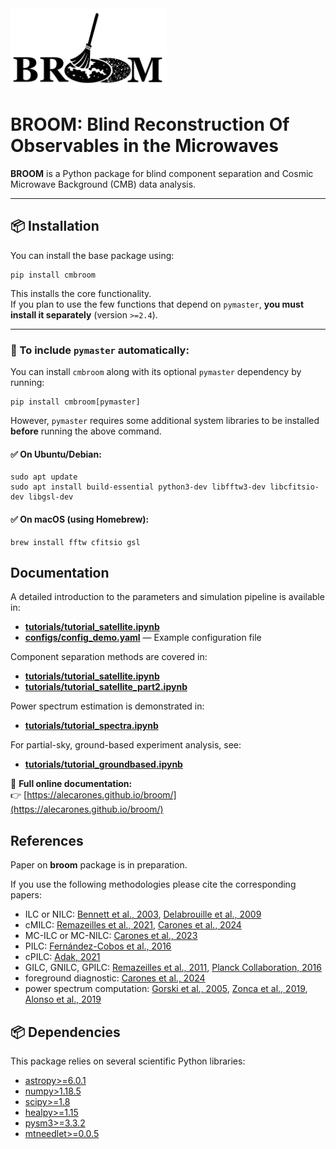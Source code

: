 <img src="broom_logo_last.png" width="250"> 

# BROOM: Blind Reconstruction Of Observables in the Microwaves

**BROOM** is a Python package for blind component separation and Cosmic Microwave Background (CMB) data analysis.

---

## 📦 Installation

You can install the base package using:

```
pip install cmbroom
```

This installs the core functionality.  
If you plan to use the few functions that depend on `pymaster`, **you must install it separately** (version `>=2.4`).

---

### 🔧 To include `pymaster` automatically:

You can install `cmbroom` along with its optional `pymaster` dependency by running:

```
pip install cmbroom[pymaster]
```

However, `pymaster` requires some additional system libraries to be installed **before** running the above command.

#### ✅ On Ubuntu/Debian:
```
sudo apt update
sudo apt install build-essential python3-dev libfftw3-dev libcfitsio-dev libgsl-dev
```

#### ✅ On macOS (using Homebrew):
```
brew install fftw cfitsio gsl
```
## Documentation

A detailed introduction to the parameters and simulation pipeline is available in:

- [**tutorials/tutorial_satellite.ipynb**](tutorials/tutorial_satellite.ipynb)   
- [**configs/config_demo.yaml**](broom/configs/config_demo.yaml) — Example configuration file

Component separation methods are covered in:

- [**tutorials/tutorial_satellite.ipynb**](tutorials/tutorial_satellite.ipynb) 
- [**tutorials/tutorial_satellite_part2.ipynb**](tutorials/tutorial_satellite_part2.ipynb) 

Power spectrum estimation is demonstrated in:

- [**tutorials/tutorial_spectra.ipynb**](tutorials/tutorial_spectra.ipynb)

For partial-sky, ground-based experiment analysis, see:

- [**tutorials/tutorial_groundbased.ipynb**](tutorials/tutorial_groundbased.ipynb) 

🔗 **Full online documentation:**  
👉 [https://alecarones.github.io/broom/](https://alecarones.github.io/broom/)


## References

Paper on **broom** package is in preparation.

If you use the following methodologies please cite the corresponding papers:

- ILC or NILC: [Bennett et al., 2003](https://arxiv.org/abs/astro-ph/0302207), [Delabrouille et al., 2009](https://arxiv.org/abs/0807.0773)
- cMILC: [Remazeilles et al., 2021](https://arxiv.org/abs/2006.08628), [Carones et al., 2024](https://arxiv.org/abs/2402.17579)
- MC-ILC or MC-NILC: [Carones et al., 2023](https://arxiv.org/abs/2212.04456)
- PILC: [Fernández-Cobos et al., 2016](https://arxiv.org/abs/1601.01515)
- cPILC: [Adak, 2021](https://arxiv.org/abs/2104.13778)
- GILC, GNILC, GPILC: [Remazeilles et al., 2011](https://arxiv.org/abs/1103.1166), [Planck Collaboration, 2016](https://arxiv.org/abs/1605.09387)
- foreground diagnostic: [Carones et al., 2024](https://arxiv.org/abs/2402.17579)
- power spectrum computation: [Gorski et al., 2005](https://arxiv.org/abs/astro-ph/0409513), [Zonca et al., 2019](https://ui.adsabs.harvard.edu/abs/2019JOSS....4.1298Z/abstract), [Alonso et al., 2019](https://arxiv.org/abs/1809.09603)

## 📦 Dependencies

This package relies on several scientific Python libraries:

- [astropy>=6.0.1](https://www.astropy.org/)
- [numpy>1.18.5](https://numpy.org/)
- [scipy>=1.8](https://scipy.org/)
- [healpy>=1.15](https://healpy.readthedocs.io/)
- [pysm3>=3.3.2](https://pysm3.readthedocs.io/en/latest/#)
- [mtneedlet>=0.0.5](https://javicarron.github.io/mtneedlet/)


